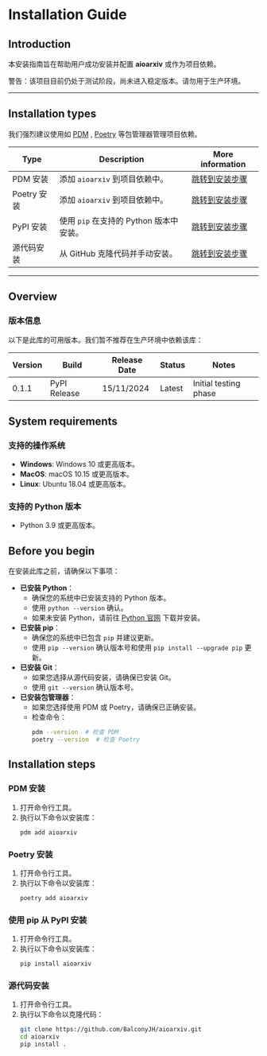 # Installation Guide

## Introduction

本安装指南旨在帮助用户成功安装并配置 **aioarxiv** 或作为项目依赖。

<warning>
警告：该项目目前仍处于测试阶段，尚未进入稳定版本。请勿用于生产环境。
</warning>

---

## Installation types

我们强烈建议使用如 [PDM](https://pdm-project.org/) , [Poetry](https://python-poetry.org/)
等包管理器管理项目依赖。

| **Type**  | **Description**             | **More information**           |
|-----------|-----------------------------|--------------------------------|
| PDM 安装    | 添加 `aioarxiv` 到项目依赖中。       | [跳转到安装步骤](#installation-steps) |
| Poetry 安装 | 添加 `aioarxiv` 到项目依赖中。       | [跳转到安装步骤](#installation-steps) |
| PyPI 安装   | 使用 `pip` 在支持的 Python 版本中安装。 | [跳转到安装步骤](#installation-steps) |
| 源代码安装     | 从 GitHub 克隆代码并手动安装。         | [跳转到安装步骤](#installation-steps) |

---

## Overview

### 版本信息

以下是此库的可用版本。我们暂不推荐在生产环境中依赖该库：

| **Version** | **Build**    | **Release Date** | **Status** | **Notes**             |
|-------------|--------------|------------------|------------|-----------------------|
| 0.1.1       | PyPI Release | 15/11/2024       | Latest     | Initial testing phase |

## System requirements

### 支持的操作系统

- **Windows**: Windows 10 或更高版本。
- **MacOS**: macOS 10.15 或更高版本。
- **Linux**: Ubuntu 18.04 或更高版本。

### 支持的 Python 版本

- Python 3.9 或更高版本。

## Before you begin

在安装此库之前，请确保以下事项：

- **已安装 Python**：
    - 确保您的系统中已安装支持的 Python 版本。
    - 使用 `python --version` 确认。
    - 如果未安装
      Python，请前往 [Python 官网](https://www.python.org/downloads/release/python-3920/)
      下载并安装。
- **已安装 pip**：
    - 确保您的系统中已包含 `pip` 并建议更新。
    - 使用 `pip --version` 确认版本号和使用 `pip install --upgrade pip` 更新。
- **已安装 Git**：
    - 如果您选择从源代码安装，请确保已安装 Git。
    - 使用 `git --version` 确认版本号。
- **已安装包管理器**：
    - 如果您选择使用 PDM 或 Poetry，请确保已正确安装。
    - 检查命令：
      ```bash
      pdm --version  # 检查 PDM
      poetry --version  # 检查 Poetry
      ```

## Installation steps

### PDM 安装

1. 打开命令行工具。
2. 执行以下命令以安装库：
   ```bash
   pdm add aioarxiv
   ```

### Poetry 安装

1. 打开命令行工具。
2. 执行以下命令以安装库：
   ```bash
   poetry add aioarxiv
   ```

### 使用 pip 从 PyPI 安装

1. 打开命令行工具。
2. 执行以下命令以安装库：
   ```bash
   pip install aioarxiv
    ```

### 源代码安装

1. 打开命令行工具。
2. 执行以下命令以克隆代码：
   ```bash
   git clone https://github.com/BalconyJH/aioarxiv.git
   cd aioarxiv
   pip install .
   ```
   